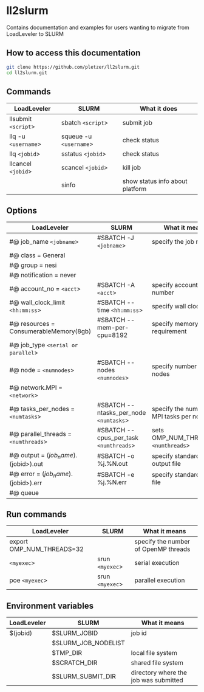 # ll2slurm

Contains documentation and examples for users wanting to migrate from LoadLeveler to SLURM

## How to access this documentation

``` bash
git clone https://github.com/pletzer/ll2slurm.git
cd ll2slurm.git
```

## Commands

| LoadLeveler          | SLURM                  | What it does                    |
|----------------------|------------------------|---------------------------------|
| llsubmit `<script`>  | sbatch  `<script`>     | submit job                      |
| llq -u `<username`>  | squeue -u `<username`> | check status                    |
| llq `<jobid`>        | sstatus `<jobid`>      | check status                    |
| llcancel `<jobid`>   | scancel `<jobid`>      | kill job                        |
|                      | sinfo                  | show status info about platform |


## Options

| LoadLeveler                               | SLURM                                  | What it means                            |
|-------------------------------------------|----------------------------------------|------------------------------------------|
| #@ job_name `<jobname`>                   | #SBATCH -J `<jobname`>                 | specify the job name                     |
| #@ class = General                        |                                        |                                          |
| #@ group = nesi                           |                                        |                                          |
| #@ notification = never                   |                                        |                                          |
| #@ account_no = `<acct`>                  | #SBATCH -A `<acct`>                    | specify account number                   |
| #@ wall_clock_limit `<hh:mm:ss`>          | #SBATCH --time `<hh:mm:ss`>            | specify wall clock time                  |
| #@ resources = ConsumerableMemory(8gb)    | #SBATCH --mem-per-cpu=8192             | specify memory requirement               |
| #@ job_type `<serial or parallel`>        |                                        |                                          |
| #@ node = `<numnodes`>                    | #SBATCH --nodes `<numnodes`>           | specify number of nodes                  |
| #@ network.MPI = `<network`>              |                                        |                                          |
| #@ tasks_per_nodes = `<numtasks`>         | #SBATCH --ntasks_per_node `<numtasks`> | specify the number of MPI tasks per node |
| #@ parallel_threads = `<numthreads`>      | #SBATCH --cpus_per_task `<numthreads`> | sets OMP_NUM_THREADS=`<numthreads`>      |
| #@ output = $(job_name).$(jobid>).out     | #SBATCH -o %j.%N.out                   | specify standard output file             |
| #@ error = $(job_name).$(jobid>).err      | #SBATCH -e %j.%N.err                   | specify standard error file              |
| #@ queue                                  |                                        |                                          |

## Run commands

| LoadLeveler                               | SLURM                        | What it means                        |
|-------------------------------------------|------------------------------|--------------------------------------|
| export OMP_NUM_THREADS=32                 |                              | specify the number of OpenMP threads |
| `<myexec`>                                | srun `<myexec`>              | serial execution                     |
| poe  `<myexec`>                           | srun `<myexec`>              | parallel execution                   |


## Environment variables

| LoadLeveler                               | SLURM                                  | What it means                            |
|-------------------------------------------|----------------------------------------|------------------------------------------|
| $(jobid)                                  | $SLURM_JOBID                           | job id                                   |
|                                           | $SLURM_JOB_NODELIST                    |                                          |
|                                           | $TMP_DIR                               | local file system                        |
|                                           | $SCRATCH_DIR                           | shared file system                       |
|                                           | $SLURM_SUBMIT_DIR                      | directory where the job was submitted    |
